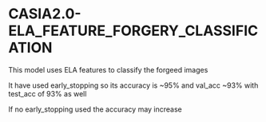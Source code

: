 # CASIA2.0-ELA_FEATURE_FORGERY_CLASSIFICATION

This model uses ELA features to classify the forgeed images

It have used early_stopping so its accuracy is ~95% and val_acc ~93% with test_acc of 93% as well

If no early_stopping used the accuracy may increase
